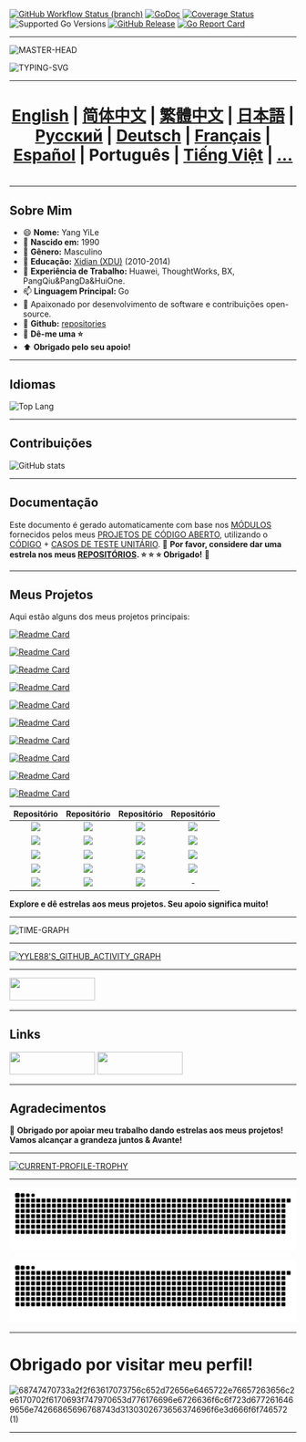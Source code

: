 [![GitHub Workflow Status (branch)](https://img.shields.io/github/actions/workflow/status/yyle88/yyle88/release.yml?branch=main&label=BUILD)](https://github.com/yyle88/yyle88/actions/workflows/release.yml?query=branch%3Amain)
[![GoDoc](https://pkg.go.dev/badge/github.com/yyle88/yyle88)](https://pkg.go.dev/github.com/yyle88/yyle88)
[![Coverage Status](https://img.shields.io/coveralls/github/yyle88/yyle88/master.svg)](https://coveralls.io/github/yyle88/yyle88?branch=main)
![Supported Go Versions](https://img.shields.io/badge/Go-1.22%2C%201.23-lightgrey.svg)
[![GitHub Release](https://img.shields.io/github/release/yyle88/yyle88.svg)](https://github.com/yyle88/yyle88/releases)
[![Go Report Card](https://goreportcard.com/badge/github.com/yyle88/yyle88)](https://goreportcard.com/report/github.com/yyle88/yyle88)

---

![MASTER-HEAD](https://user-images.githubusercontent.com/74038190/213910845-af37a709-8995-40d6-be59-724526e3c3d7.gif)

![TYPING-SVG](https://readme-typing-svg.demolab.com?font=Fira+Code&size=33&pause=1000&color=EBE912&width=999&lines=Hi+there+%F0%9F%91%8B%2C+Welcome+to+my+Page+%F0%9F%91%8B%2C+I'm+yyle88)

---

<!-- 这是一个注释，它不会在渲染时显示出来，这是语言选择的起始位置 -->

<h4 align="center" style="font-size: 2.0em;"><a href="../README.md">English</a> | <a href="../README.zh.md">简体中文</a> | <a href="README.zh-Hant.md">繁體中文</a> | <a href="README.ja.md">日本語</a> | <a href="README.ru.md">Русский</a> | <a href="README.de.md">Deutsch</a> | <a href="README.fr.md">Français</a> | <a href="README.es.md">Español</a> | <strong>Português</strong> | <a href="README.vi.md">Tiếng Việt</a> | <a href="../LOCALE-MENU.md"><b>...</b></a></h4>

<!-- 这是一个注释，它不会在渲染时显示出来，这是语言选择的终止位置 -->

---

## Sobre Mim

- 😄 **Nome:** Yang YiLe
- 🔭 **Nascido em:** 1990
- 🌱 **Gênero:** Masculino
- 👯 **Educação:** [Xidian (XDU)](https://www.xidian.edu.cn/) (2010-2014)
- 💼 **Experiência de Trabalho:** Huawei, ThoughtWorks, BX, PangQiu&PangDa&HuiOne.
- 📫 **Linguagem Principal:** Go
- 💬 Apaixonado por desenvolvimento de software e contribuições open-source.
- 🔗 **Github:** [repositories](https://github.com/yyle88?tab=repositories&type=public&sort=stargazers)
- 🌟 **Dê-me uma ⭐**
- ⬆️ **Obrigado pelo seu apoio!**

---

## Idiomas

![Top Lang](https://github-readme-stats.vercel.app/api/top-langs/?username=yyle88&hide=html&card_width=465)

---

## Contribuições

![GitHub stats](https://github-readme-stats.vercel.app/api?username=yyle88&show_icons=true&theme=radical&show=reviews,prs_merged,prs_merged_percentage&hide=contribs&card_width=465)

---

## Documentação

Este documento é gerado automaticamente com base nos [MÓDULOS](https://github.com/yyle88/yyle88/blob/main/go.mod) fornecidos pelos meus [PROJETOS DE CÓDIGO ABERTO](https://github.com/yyle88?tab=repositories&sort=stargazers), utilizando o [CÓDIGO](https://github.com/yyle88/yyle88/blob/main/yyle88.go) + [CASOS DE TESTE UNITÁRIO](https://github.com/yyle88/yyle88/blob/main/yyle88_test.go). 🌟 **Por favor, considere dar uma estrela nos meus [REPOSITÓRIOS](https://github.com/yyle88?tab=repositories&sort=stargazers). ⭐ ⭐ ⭐ Obrigado!** 🌟

---

## Meus Projetos

Aqui estão alguns dos meus projetos principais:

<!-- 这是一个注释，它不会在渲染时显示出来，这是项目列表的起始位置 -->

<div align="left">

[![Readme Card](https://github-readme-stats.vercel.app/api/pin/?username=yyle88&repo=sure&theme=nightowl&unique=0f060e51-d1a4-4699-a0dc-d11beb5f045f)](https://github.com/yyle88/sure)

[![Readme Card](https://github-readme-stats.vercel.app/api/pin/?username=yyle88&repo=must&theme=default_repocard&unique=b86fe8a3-06b7-4831-bb75-bff6724266d6)](https://github.com/yyle88/must)

[![Readme Card](https://github-readme-stats.vercel.app/api/pin/?username=yyle88&repo=osexec&theme=city_lights&unique=843086c4-d4f1-496d-94af-cb88e394b987)](https://github.com/yyle88/osexec)

[![Readme Card](https://github-readme-stats.vercel.app/api/pin/?username=yyle88&repo=gobtcsign&theme=catppuccin_latte&unique=75f78054-778b-4137-930d-3c8c18c3c928)](https://github.com/yyle88/gobtcsign)

[![Readme Card](https://github-readme-stats.vercel.app/api/pin/?username=yyle88&repo=done&theme=nord&unique=0e59acea-0688-4ea8-974a-283d96497156)](https://github.com/yyle88/done)

[![Readme Card](https://github-readme-stats.vercel.app/api/pin/?username=yyle88&repo=gormmom&theme=synthwave&unique=68ac56c3-1773-42d1-9d2a-1e2dad742535)](https://github.com/yyle88/gormmom)

[![Readme Card](https://github-readme-stats.vercel.app/api/pin/?username=yyle88&repo=tern&theme=blue_navy&unique=dd97c5f5-2322-49f1-9020-a52b9557506f)](https://github.com/yyle88/tern)

[![Readme Card](https://github-readme-stats.vercel.app/api/pin/?username=yyle88&repo=formatgo&theme=radical&unique=3f9060d9-23d4-4f5c-9b98-3627cf2294b6)](https://github.com/yyle88/formatgo)

[![Readme Card](https://github-readme-stats.vercel.app/api/pin/?username=yyle88&repo=syntaxgo&theme=swift&unique=63c2c558-77ac-4d7d-b147-99919d255ab1)](https://github.com/yyle88/syntaxgo)

[![Readme Card](https://github-readme-stats.vercel.app/api/pin/?username=yyle88&repo=erero&theme=catppuccin_latte&unique=196700e2-dc30-46d3-a65c-c8b0a81788fb)](https://github.com/yyle88/erero)

</div>


<div align="left">

| Repositório | Repositório | Repositório | Repositório |
| :--: | :--: | :--: | :--: |
|<a href="https://github.com/yyle88/eroticgo"><img src="https://img.shields.io/badge/eroticgo-%2332CD32.svg?style=flat&logoColor=white" height="24"></a> | <a href="https://github.com/yyle88/gotrontrx"><img src="https://img.shields.io/badge/gotrontrx-%233CB371.svg?style=flat&logoColor=white" height="24"></a> | <a href="https://github.com/yyle88/rese"><img src="https://img.shields.io/badge/rese-%23FF1493.svg?style=flat&logoColor=white" height="24"></a> | <a href="https://github.com/yyle88/osexistpath"><img src="https://img.shields.io/badge/osexistpath-%23F2D330.svg?style=flat&logoColor=white" height="24"></a> | 
|<a href="https://github.com/yyle88/reggin"><img src="https://img.shields.io/badge/reggin-%23FF6347.svg?style=flat&logoColor=white" height="24"></a> | <a href="https://github.com/yyle88/syncmap"><img src="https://img.shields.io/badge/syncmap-%23ADFF2F.svg?style=flat&logoColor=white" height="24"></a> | <a href="https://github.com/yyle88/demojavabtcsign"><img src="https://img.shields.io/badge/demojavabtcsign-%23F7931E.svg?style=flat&logoColor=white" height="24"></a> | <a href="https://github.com/yyle88/gormcngen"><img src="https://img.shields.io/badge/gormcngen-%2395C59D.svg?style=flat&logoColor=white" height="24"></a> | 
|<a href="https://github.com/yyle88/gormrepo"><img src="https://img.shields.io/badge/gormrepo-%23DC143C.svg?style=flat&logoColor=white" height="24"></a> | <a href="https://github.com/yyle88/mutexmap"><img src="https://img.shields.io/badge/mutexmap-%23FF5733.svg?style=flat&logoColor=white" height="24"></a> | <a href="https://github.com/yyle88/zaplog"><img src="https://img.shields.io/badge/zaplog-%2335A8D5.svg?style=flat&logoColor=white" height="24"></a> | <a href="https://github.com/yyle88/gormcnm"><img src="https://img.shields.io/badge/gormcnm-%2320B2AA.svg?style=flat&logoColor=white" height="24"></a> | 
|<a href="https://github.com/yyle88/sortslice"><img src="https://img.shields.io/badge/sortslice-%23FF4500.svg?style=flat&logoColor=white" height="24"></a> | <a href="https://github.com/yyle88/neatjson"><img src="https://img.shields.io/badge/neatjson-%23F09F3B.svg?style=flat&logoColor=white" height="24"></a> | <a href="https://github.com/yyle88/runpath"><img src="https://img.shields.io/badge/runpath-%232E8B57.svg?style=flat&logoColor=white" height="24"></a> | <a href="https://github.com/yyle88/simplejsonx"><img src="https://img.shields.io/badge/simplejsonx-%237D5E7F.svg?style=flat&logoColor=white" height="24"></a> | 
|<a href="https://github.com/yyle88/printgo"><img src="https://img.shields.io/badge/printgo-%23FFD700.svg?style=flat&logoColor=white" height="24"></a> | <a href="https://github.com/yyle88/grpt"><img src="https://img.shields.io/badge/grpt-%238A2BE2.svg?style=flat&logoColor=white" height="24"></a> | <a href="https://github.com/yyle88/yyle88"><img src="https://img.shields.io/badge/yyle88-%2391C4A4.svg?style=flat&logoColor=white" height="24"></a> | - | 

</div>


<!-- 这是一个注释，它不会在渲染时显示出来，这是项目列表的终止位置 -->

**Explore e dê estrelas aos meus projetos. Seu apoio significa muito!**

---

<img src="http://github-profile-summary-cards.vercel.app/api/cards/productive-time?username=yyle88&theme=radical&utcOffset=8.00" alt="TIME-GRAPH" width="465">

---

[![YYLE88'S_GITHUB_ACTIVITY_GRAPH](https://github-readme-activity-graph.vercel.app/graph?username=yyle88)](https://github.com/yyle88)

---

<!-- 这是一个注释，它不会在渲染时显示出来，这是其它项目的起始位置 -->

<a href="https://github.com/yyle88/yyle88/blob/main/OTHERS.md"><img src="https://img.shields.io/badge/ORGANIZATIONS-%2320B2AA.svg?style=flat&logoColor=white" height="40" width="150"></a>

<!-- 这是一个注释，它不会在渲染时显示出来，这是其它项目的终止位置 -->

---

## Links

<a href="https://t.me/yyle88"><img src="https://img.shields.io/badge/-Telegram-f5e0dc?style=for-the-badge&logo=telegram&logoColor=27A0D9" height="40" width="150"></a>
<a href="https://www.youtube.com/@%E6%9D%A8%E4%BA%A6%E4%B9%901990/videos"><img src="https://img.shields.io/badge/-YouTube-f2cdcd?style=for-the-badge&logo=YouTube&logoColor=FF0000" height="40" width="150"></a>

---

## Agradecimentos

🌟 **Obrigado por apoiar meu trabalho dando estrelas aos meus projetos! Vamos alcançar a grandeza juntos & Avante!**

---

[![CURRENT-PROFILE-TROPHY](https://github-profile-trophy.vercel.app/?username=yyle88)](https://github.com/yyle88)

---

![github contribution grid snake animation](https://raw.githubusercontent.com/yyle88/yyle88/snake/github-contribution-grid-snake-dark.svg#gh-dark-mode-only)

![github contribution grid snake animation](https://raw.githubusercontent.com/yyle88/yyle88/snake/github-contribution-grid-snake.svg#gh-light-mode-only)

---

# Obrigado por visitar meu perfil!

![68747470733a2f2f63617073756c652d72656e6465722e76657263656c2e6170702f6170693f747970653d776176696e6726636f6c6f723d6772616469656e74266865696768743d3130302673656374696f6e3d666f6f746572 (1)](https://github.com/user-attachments/assets/e599b0c5-b812-4e11-908a-2bdec8c97c5f)

---

